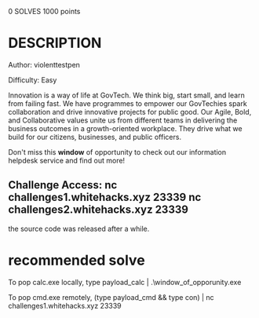 0 SOLVES 1000 points

# DESCRIPTION
Author: violenttestpen

Difficulty: Easy

Innovation is a way of life at GovTech. We think big, start small, and learn from failing fast. We have programmes to empower our GovTechies spark collaboration and drive innovative projects for public good. Our Agile, Bold, and Collaborative values unite us from different teams in delivering the business outcomes in a growth-oriented workplace. They drive what we build for our citizens, businesses, and public officers.

Don't miss this **window** of opportunity to check out our information helpdesk service and find out more!

Challenge Access:
nc challenges1.whitehacks.xyz 23339
nc challenges2.whitehacks.xyz 23339
---
the source code was released after a while.
# recommended solve
To pop calc.exe locally, type payload_calc | .\window_of_opporunity.exe

To pop cmd.exe remotely, (type payload_cmd && type con) | nc challenges1.whitehacks.xyz 23339 